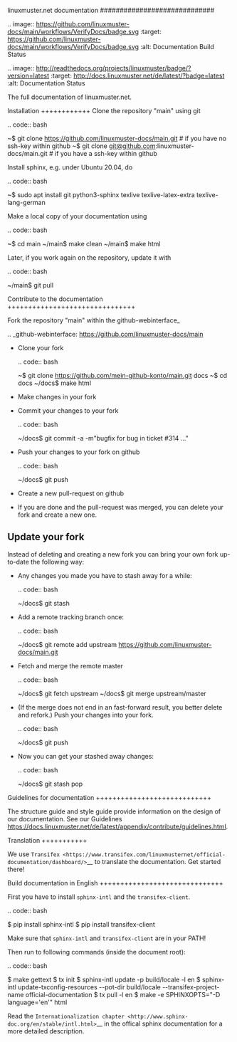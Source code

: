 
linuxmuster.net documentation
#############################

.. image:: https://github.com/linuxmuster-docs/main/workflows/VerifyDocs/badge.svg
    :target: https://github.com/linuxmuster-docs/main/workflows/VerifyDocs/badge.svg
    :alt: Documentation Build Status


.. image:: http://readthedocs.org/projects/linuxmuster/badge/?version=latest
    :target: http://docs.linuxmuster.net/de/latest/?badge=latest
    :alt: Documentation Status

The full documentation of linuxmuster.net.

Installation
++++++++++++
Clone the repository "main" using git

.. code:: bash

   ~$ git clone https://github.com/linuxmuster-docs/main.git  # if you have no ssh-key within github
   ~$ git clone git@github.com:linuxmuster-docs/main.git # if you have a ssh-key within github

Install sphinx, e.g. under Ubuntu 20.04, do

.. code:: bash

   ~$  sudo apt install git python3-sphinx texlive texlive-latex-extra texlive-lang-german

Make a local copy of your documentation using

.. code:: bash

   ~$ cd main
   ~/main$ make clean
   ~/main$ make html

Later, if you work again on the repository, update it with

.. code:: bash

   ~/main$ git pull



Contribute to the documentation
+++++++++++++++++++++++++++++++

Fork the repository "main" within the github-webinterface_

.. _github-webinterface: https://github.com/linuxmuster-docs/main

* Clone your fork

  .. code:: bash

     ~$ git clone https://github.com/mein-github-konto/main.git docs
     ~$ cd docs
     ~/docs$ make html

* Make changes in your fork
* Commit your changes to your fork

  .. code:: bash

     ~/docs$ git commit -a -m"bugfix for bug in ticket #314 ..."

* Push your changes to your fork on github

  .. code:: bash

     ~/docs$ git push

* Create a new pull-request on github
* If you are done and the pull-request was merged, you can delete your fork and create a new one.

Update your fork
----------------

Instead of deleting and creating a new fork you can bring your own fork up-to-date the following way:

* Any changes you made you have to stash away for a while:

  .. code:: bash

     ~/docs$ git stash

* Add a remote tracking branch once:

  .. code:: bash

     ~/docs$ git remote add upstream https://github.com/linuxmuster-docs/main.git

* Fetch and merge the remote master

  .. code:: bash

     ~/docs$ git fetch upstream
     ~/docs$ git merge upstream/master

* (If the merge does not end in an fast-forward result, you better delete and refork.) Push your changes into your fork.

  .. code:: bash

     ~/docs$ git push

* Now you can get your stashed away changes:

  .. code:: bash

     ~/docs$ git stash pop

Guidelines for documentation
++++++++++++++++++++++++++++

The structure guide and style guide provide information on the design of our documentation. See our Guidelines
https://docs.linuxmuster.net/de/latest/appendix/contribute/guidelines.html.

Translation
+++++++++++

We use `Transifex <https://www.transifex.com/linuxmusternet/official-documentation/dashboard/>`__ to translate the documentation. Get started there!

Build documentation in English
++++++++++++++++++++++++++++++

First you have to install ``sphinx-intl`` and the ``transifex-client``.

.. code:: bash

   $ pip install sphinx-intl
   $ pip install transifex-client

Make sure that ``sphinx-intl`` and ``transifex-client`` are in your PATH!

Then run to following commands (inside the document root):

.. code:: bash

   $ make gettext
   $ tx init
   $ sphinx-intl update -p build/locale -l en
   $ sphinx-intl update-txconfig-resources --pot-dir build/locale --transifex-project-name official-documentation
   $ tx pull -l en
   $ make -e SPHINXOPTS="-D language='en'" html

Read the `Internationalization chapter <http://www.sphinx-doc.org/en/stable/intl.html>`__ in the offical sphinx documentation for a more detailed description.

